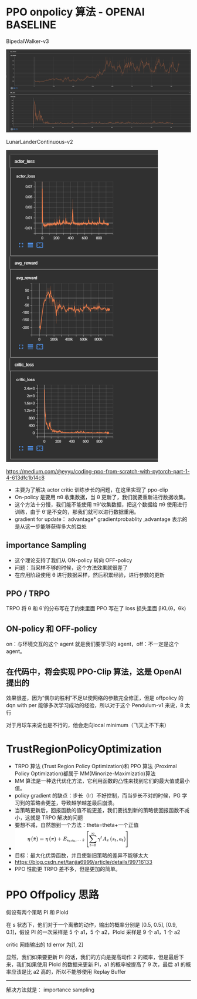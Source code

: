 # PPO onpolicy 算法 - OPENAI BASELINE

BipedalWalker-v3

![BipedalWalker-v3](./lossBipedalWalker-v3.png)

LunarLanderContinuous-v2

![lunarlander](./LunarLander.png)

<https://medium.com/@eyyu/coding-ppo-from-scratch-with-pytorch-part-1-4-613dfc1b14c8>

- 主要为了解决 actor critic 训练步长的问题，在这里实现了 ppo-clip
- On-policy 是要用 πθ 收集数据，当 θ 更新了，我们就要重新进行数据收集。
- 这个方法十分慢，我们能不能使用 πθ'收集数据，把这个数据给 πθ 使用进行训练，由于 θ'是不变的，那我们就可以进行数据重用。
- gradient for update： advantage\* gradientprobablity ,advantage 表示的是从这一步能够获得多大的益处

## importance Sampling

- 这个理论支持了我们从 ON-policy 转向 OFF-policy
- 问题：当采样不够的时候，这个方法效果就很差了
- 在应用阶段使用 θ 进行数据采样，然后积累经验，进行参数的更新

## PPO / TRPO

TRPO 将 θ 和 θ'的分布写在了约束里面
PPO 写在了 loss 损失里面 βKL(θ，θk)

## ON-policy 和 OFF-policy

on：与环境交互的这个 agent 就是我们要学习的 agent，off：不一定是这个 agent。

## 在代码中，将会实现 PPO-Clip 算法，这是 OpenAI 提出的

效果很差，因为“偶尔的胜利”不足以使网络的参数完全修正，但是 offpolicy 的 dqn with per 能够多次学习成功的经验，所以对于这个 Pendulum-v1 来说，8 太行

对于月球车来说也是不行的，他会走向local minimum（飞天上不下来）

# TrustRegionPolicyOptimization

- TRPO 算法 (Trust Region Policy Optimization)和 PPO 算法 (Proximal Policy Optimization)都属于 MM(Minorize-Maximizatio)算法
- MM 算法是一种迭代优化方法，它利用函数的凸性来找到它们的最大值或最小值。
- policy gradient 的缺点：步长（lr）不好控制，而当步长不对的时候，PG 学习到的策略会更差，导致越学越差最后崩溃。
- 当策略更新后，回报函数的值不能更差，我们要找到新的策略使回报函数不减小，这就是 TRPO 解决的问题
- 要想不减，自然想到一个方法：theta=theta+一个正值
- ![](./algorithm.png)
- 目标：最大化优势函数，并且使新旧策略的差异不能够太大
- <https://blog.csdn.net/tanjia6999/article/details/99716133>
- PPO 性能更 TRPO 差不多，但是更加的简单。

# PPO Offpolicy 思路

假设有两个策略 PI 和 PIold

在 s 状态下，他们对于一个离散的动作，输出的概率分别是 [0.5, 0.5], [0.9, 0.1]，假设 PI 的一次采样是 5 个 a1，5 个 a2，PIold 采样是 9 个 a1，1 个 a2

critic 网络输出的 td error 为[1, 2]

显然，我们如果要更新 PI 的话，我们的方向是提高动作 2 的概率，但是最后下来，我们如果使用 PIold 的数据来更新 PI，a1 的概率被提高了 9 次，最后 a1 的概率应该是比 a2 高的，所以不能够使用 Replay Buffer

---

解决方法就是： importance sampling
